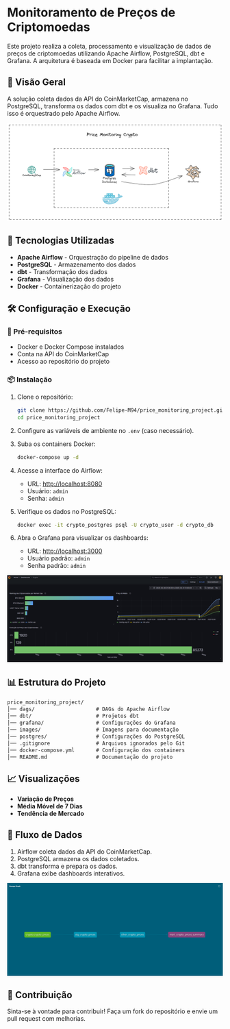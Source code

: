 # Monitoramento de Preços de Criptomoedas

Este projeto realiza a coleta, processamento e visualização de dados de preços de criptomoedas utilizando Apache Airflow, PostgreSQL, dbt e Grafana. A arquitetura é baseada em Docker para facilitar a implantação.

## 📌 Visão Geral

A solução coleta dados da API do CoinMarketCap, armazena no PostgreSQL, transforma os dados com dbt e os visualiza no Grafana. Tudo isso é orquestrado pelo Apache Airflow.

![Arquitetura do Projeto](images/Crypto.png)

## 🚀 Tecnologias Utilizadas

- **Apache Airflow** - Orquestração do pipeline de dados
- **PostgreSQL** - Armazenamento dos dados
- **dbt** - Transformação dos dados
- **Grafana** - Visualização dos dados
- **Docker** - Containerização do projeto

## 🛠️ Configuração e Execução

### 🔧 Pré-requisitos

- Docker e Docker Compose instalados
- Conta na API do CoinMarketCap
- Acesso ao repositório do projeto

### 📦 Instalação

1. Clone o repositório:
   ```sh
   git clone https://github.com/Felipe-M94/price_monitoring_project.git
   cd price_monitoring_project
   ```

2. Configure as variáveis de ambiente no `.env` (caso necessário).

3. Suba os containers Docker:
   ```sh
   docker-compose up -d
   ```

4. Acesse a interface do Airflow:
   - URL: [http://localhost:8080](http://localhost:8080)
   - Usuário: `admin`
   - Senha: `admin`

5. Verifique os dados no PostgreSQL:
   ```sh
   docker exec -it crypto_postgres psql -U crypto_user -d crypto_db
   ```

6. Abra o Grafana para visualizar os dashboards:
   - URL: [http://localhost:3000](http://localhost:3000)
   - Usuário padrão: `admin`
   - Senha padrão: `admin`

![Dashboard Grafana](images/Grafana.png)

## 📊 Estrutura do Projeto

```
price_monitoring_project/
│── dags/                    # DAGs do Apache Airflow
│── dbt/                     # Projetos dbt
│── grafana/                 # Configurações do Grafana
│── images/                  # Imagens para documentação
│── postgres/                # Configurações do PostgreSQL
│── .gitignore               # Arquivos ignorados pelo Git
│── docker-compose.yml       # Configuração dos containers
│── README.md                # Documentação do projeto
```

## 📈 Visualizações

- **Variação de Preços**
- **Média Móvel de 7 Dias**
- **Tendência de Mercado**

## 🔄 Fluxo de Dados

1. Airflow coleta dados da API do CoinMarketCap.
2. PostgreSQL armazena os dados coletados.
3. dbt transforma e prepara os dados.
4. Grafana exibe dashboards interativos.

![Fluxo de Dados](images/Lineage-dbt.png)

## 📌 Contribuição

Sinta-se à vontade para contribuir! Faça um fork do repositório e envie um pull request com melhorias.


